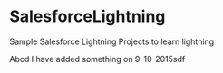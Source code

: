 # SalesforceLightning
Sample Salesforce Lightning Projects to learn lightning

Abcd I have added something on 9-10-2015sdf
